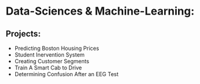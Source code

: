 # Data-Sciences & Machine-Learning:
## Projects:
- Predicting Boston Housing Prices 
- Student Inervention System 
- Creating Customer Segments
- Train A Smart Cab to Drive 
- Determining Confusion After an EEG Test 
